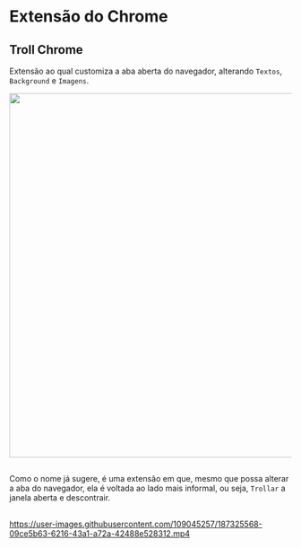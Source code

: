 
# Extensão do Chrome 

## Troll Chrome

Extensão ao qual customiza a aba aberta do navegador, alterando `Textos`, `Background` e `Imagens`.

<img src="https://user-images.githubusercontent.com/109045257/183553101-13cf2f90-d3b6-433c-9369-e5b4060c78ea.png" width="650px">

##

Como o nome já sugere, é uma extensão em que, mesmo que possa alterar a aba do navegador, ela é voltada ao lado mais informal, ou seja, `Trollar` a janela aberta e descontrair.  

##



https://user-images.githubusercontent.com/109045257/187325568-09ce5b63-6216-43a1-a72a-42488e528312.mp4

